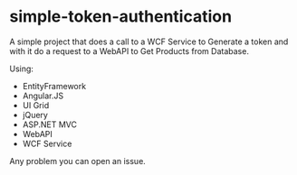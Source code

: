 # simple-token-authentication

A simple project that does a call to a WCF Service to Generate a token and with it do a request to a WebAPI to Get Products from Database.

Using:

- EntityFramework
- Angular.JS
- UI Grid
- jQuery
- ASP.NET MVC
- WebAPI
- WCF Service

Any problem you can open an issue.
